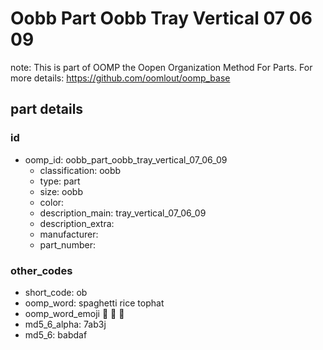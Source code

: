 # Oobb Part Oobb Tray Vertical 07 06 09  

note: This is part of OOMP the Oopen Organization Method For Parts. For more details: https://github.com/oomlout/oomp_base

##  part details





### id
* oomp_id: oobb_part_oobb_tray_vertical_07_06_09
  * classification: oobb
  * type: part
  * size: oobb
  * color: 
  * description_main: tray_vertical_07_06_09
  * description_extra: 
  * manufacturer: 
  * part_number: 

### other_codes
* short_code: ob
* oomp_word: spaghetti rice tophat
* oomp_word_emoji :spaghetti: :rice: :tophat:
* md5_6_alpha: 7ab3j
* md5_6: babdaf